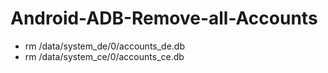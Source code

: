 # Android-ADB-Remove-all-Accounts

- rm /data/system_de/0/accounts_de.db
- rm /data/system_ce/0/accounts_ce.db
